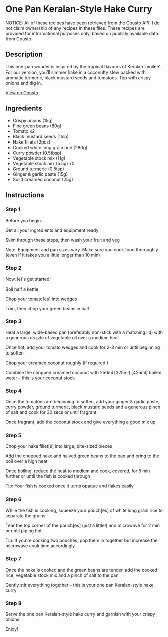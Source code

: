 # One Pan Keralan-Style Hake Curry

NOTICE: All of these recipes have been retrieved from the Gousto API. I do not claim ownership of any recipes in these files. These recipes are provided for informational purposes only, based on publicly available data from Gousto.

## Description

This one-pan wonder is inspired by the tropical flavours of Keralan ‘moilee’. For our version, you’ll simmer hake in a coconutty stew packed with aromatic turmeric, black mustard seeds and tomatoes. Top with crispy onions and dig in.

[View on Gousto](https://www.gousto.co.uk/recipes/cookbook/one-pan-keralan-style-hake-curry)

## Ingredients

- Crispy onions (15g)
- Fine green beans (80g)
- Tomato x2
- Black mustard seeds (1tsp)
- Hake fillets (2pcs)
- Cooked white long grain rice (280g)
- Curry powder (0.5tbsp)
- Vegetable stock mix (11g)
- Vegetable stock mix (5.5g) x0
- Ground turmeric (0.5tsp)
- Ginger & garlic paste (15g)
- Solid creamed coconut (25g)

## Instructions


### Step 1

Before you begin...

Get all your ingredients and equipment ready

Skim through these steps, then wash your fruit and veg

Note: Equipment and pan sizes vary. Make sure you cook food thoroughly (even if it takes you a little longer than 10 min)


### Step 2

Now, let's get started!

Boil half a kettle

Chop your tomato[es] into wedges

Trim, then chop your green beans in half


### Step 3

Heat a large, wide-based pan (preferably non-stick with a matching lid) with a generous drizzle of vegetable oil over a medium heat

Once hot, add your tomato wedges and cook for 2-3 min or until beginning to soften

Chop your creamed coconut roughly (if required!)

Combine the chopped creamed coconut with 250ml <span class="text-purple">[325ml]</span><span class="text-danger"> [425ml] </span>boiled water – this is your coconut stock


### Step 4

Once the tomatoes are beginning to soften, add your ginger & garlic paste, curry powder, ground turmeric, black mustard seeds and a generous pinch of salt and cook for 30 secs or until fragrant

Once fragrant, add the coconut stock and give everything a good mix up


### Step 5

Chop your hake fillet[s] into large, bite-sized pieces

Add the chopped hake and halved green beans to the pan and bring to the boil over a high heat

Once boiling, reduce the heat to medium and cook, covered, for 5 min further or until the fish is cooked through

Tip: Your fish is cooked once it turns opaque and flakes easily


### Step 6

While the fish is cooking, squeeze your pouch[es] of white long grain rice to separate the grains

Tear the top corner of the pouch[es] (just a little!) and microwave for 2 min or until piping hot

Tip: If you're cooking two pouches, pop them in together but increase the microwave cook time accordingly


### Step 7

Once the hake is cooked and the green beans are tender, add the cooked rice, vegetable stock mix and a pinch of salt to the pan

Gently stir everything together – this is your one pan Keralan-style hake curry

### Step 8

Serve the one pan Keralan-style hake curry and garnish with your crispy onions

Enjoy!

